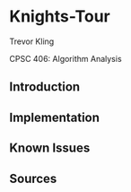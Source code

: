 # Knights-Tour

Trevor Kling

CPSC 406: Algorithm Analysis

## Introduction

## Implementation

## Known Issues

## Sources
